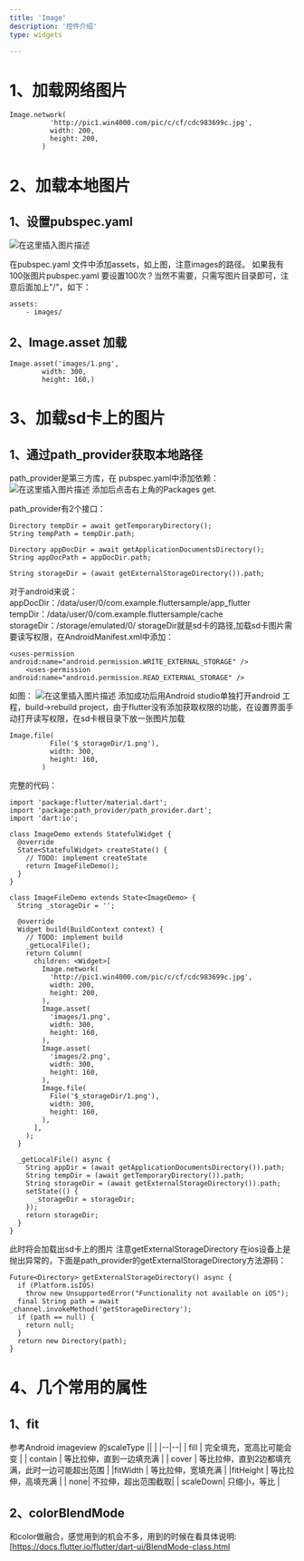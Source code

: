 ```yaml
---
title: 'Image'
description: '控件介绍'
type: widgets

---
```




# 1、加载网络图片

```
Image.network(
          'http://pic1.win4000.com/pic/c/cf/cdc983699c.jpg',
          width: 200,
          height: 200,
        )
```
# 2、加载本地图片
## 1、设置pubspec.yaml 
![在这里插入图片描述](https://img-blog.csdnimg.cn/20181210210748635.png?x-oss-process=image/watermark,type_ZmFuZ3poZW5naGVpdGk,shadow_10,text_aHR0cHM6Ly9ibG9nLmNzZG4ubmV0L21lbmdrczE5ODc=,size_16,color_FFFFFF,t_70)

在pubspec.yaml 文件中添加assets，如上图，注意images的路径。
如果我有100张图片pubspec.yaml 要设置100次？当然不需要，只需写图片目录即可，注意后面加上"/"，如下：
```
assets:
    - images/
```

## 2、Image.asset 加载

```
Image.asset('images/1.png',
        width: 300,
        height: 160,)
```
# 3、加载sd卡上的图片
## 1、通过path_provider获取本地路径 
path_provider是第三方库，在 pubspec.yaml中添加依赖：
![在这里插入图片描述](https://img-blog.csdnimg.cn/2018121021281587.png?x-oss-process=image/watermark,type_ZmFuZ3poZW5naGVpdGk,shadow_10,text_aHR0cHM6Ly9ibG9nLmNzZG4ubmV0L21lbmdrczE5ODc=,size_16,color_FFFFFF,t_70)
添加后点击右上角的Packages get.

path_provider有2个接口：

```
Directory tempDir = await getTemporaryDirectory();
String tempPath = tempDir.path;

Directory appDocDir = await getApplicationDocumentsDirectory();
String appDocPath = appDocDir.path;

String storageDir = (await getExternalStorageDirectory()).path;
```
对于android来说：
appDocDir：/data/user/0/com.example.fluttersample/app_flutter
tempDir：/data/user/0/com.example.fluttersample/cache
storageDir：/storage/emulated/0/
storageDir就是sd卡的路径,加载sd卡图片需要读写权限，在AndroidManifest.xml中添加：

```
<uses-permission android:name="android.permission.WRITE_EXTERNAL_STORAGE" />
    <uses-permission android:name="android.permission.READ_EXTERNAL_STORAGE" />
```
如图：
![在这里插入图片描述](https://img-blog.csdnimg.cn/2018121022242457.png?x-oss-process=image/watermark,type_ZmFuZ3poZW5naGVpdGk,shadow_10,text_aHR0cHM6Ly9ibG9nLmNzZG4ubmV0L21lbmdrczE5ODc=,size_16,color_FFFFFF,t_70)
添加成功后用Android studio单独打开android 工程，build->rebuild project，由于flutter没有添加获取权限的功能，在设置界面手动打开读写权限，在sd卡根目录下放一张图片加载

```
Image.file(
          File('$_storageDir/1.png'),
          width: 300,
          height: 160,
        )
```

完整的代码：

```
import 'package:flutter/material.dart';
import 'package:path_provider/path_provider.dart';
import 'dart:io';

class ImageDemo extends StatefulWidget {
  @override
  State<StatefulWidget> createState() {
    // TODO: implement createState
    return ImageFileDemo();
  }
}

class ImageFileDemo extends State<ImageDemo> {
  String _storageDir = '';

  @override
  Widget build(BuildContext context) {
    // TODO: implement build
    _getLocalFile();
    return Column(
      children: <Widget>[
        Image.network(
          'http://pic1.win4000.com/pic/c/cf/cdc983699c.jpg',
          width: 200,
          height: 200,
        ),
        Image.asset(
          'images/1.png',
          width: 300,
          height: 160,
        ),
        Image.asset(
          'images/2.png',
          width: 300,
          height: 160,
        ),
        Image.file(
          File('$_storageDir/1.png'),
          width: 300,
          height: 160,
        ),
      ],
    );
  }

  _getLocalFile() async {
    String appDir = (await getApplicationDocumentsDirectory()).path;
    String tempDir = (await getTemporaryDirectory()).path;
    String storageDir = (await getExternalStorageDirectory()).path;
    setState(() {
      _storageDir = storageDir;
    });
    return storageDir;
  }
}

```
此时将会加载出sd卡上的图片
注意getExternalStorageDirectory 在ios设备上是抛出异常的，下面是path_provider的getExternalStorageDirectory方法源码：

```
Future<Directory> getExternalStorageDirectory() async {
  if (Platform.isIOS)
    throw new UnsupportedError("Functionality not available on iOS");
  final String path = await _channel.invokeMethod('getStorageDirectory');
  if (path == null) {
    return null;
  }
  return new Directory(path);
}

```

# 4、几个常用的属性
## 1、fit
参考Android imageview 的scaleType
||  |
|--|--|
| fill | 完全填充，宽高比可能会变 |
| contain | 等比拉伸，直到一边填充满 |
| cover | 等比拉伸，直到2边都填充满，此时一边可能超出范围 |
|fitWidth  | 等比拉伸，宽填充满 |
|fitHeight  | 等比拉伸，高填充满 |
|  none|  不拉伸，超出范围截取|
|  scaleDown| 只缩小，等比 |

## 2、colorBlendMode

和color做融合，感觉用到的机会不多，用到的时候在看具体说明:[https://docs.flutter.io/flutter/dart-ui/BlendMode-class.html










